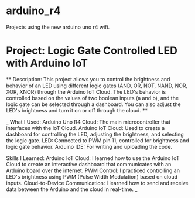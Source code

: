 # arduino_r4
Projects using the new arduino uno r4 wifi.

#  Project: Logic Gate Controlled LED with Arduino IoT
** Description:
This project allows you to control the brightness and behavior of an LED using different logic gates (AND, OR, NOT, NAND, NOR, XOR, XNOR) through the Arduino IoT Cloud. The LED's behavior is controlled based on the values of two boolean inputs (a and b), and the logic gate can be selected through a dashboard. You can also adjust the LED's brightness and turn it on or off through the cloud. **

_ What I Used:
Arduino Uno R4 Cloud: The main microcontroller that interfaces with the IoT Cloud.
Arduino IoT Cloud: Used to create a dashboard for controlling the LED, adjusting the brightness, and selecting the logic gate.
LED: Connected to PWM pin 11, controlled for brightness and logic gate behavior.
Arduino IDE: For writing and uploading the code.


Skills I Learned:
Arduino IoT Cloud: I learned how to use the Arduino IoT Cloud to create an interactive dashboard that communicates with an Arduino board over the internet.
PWM Control: I practiced controlling an LED's brightness using PWM (Pulse Width Modulation) based on cloud inputs.
Cloud-to-Device Communication: I learned how to send and receive data between the Arduino and the cloud in real-time. _
